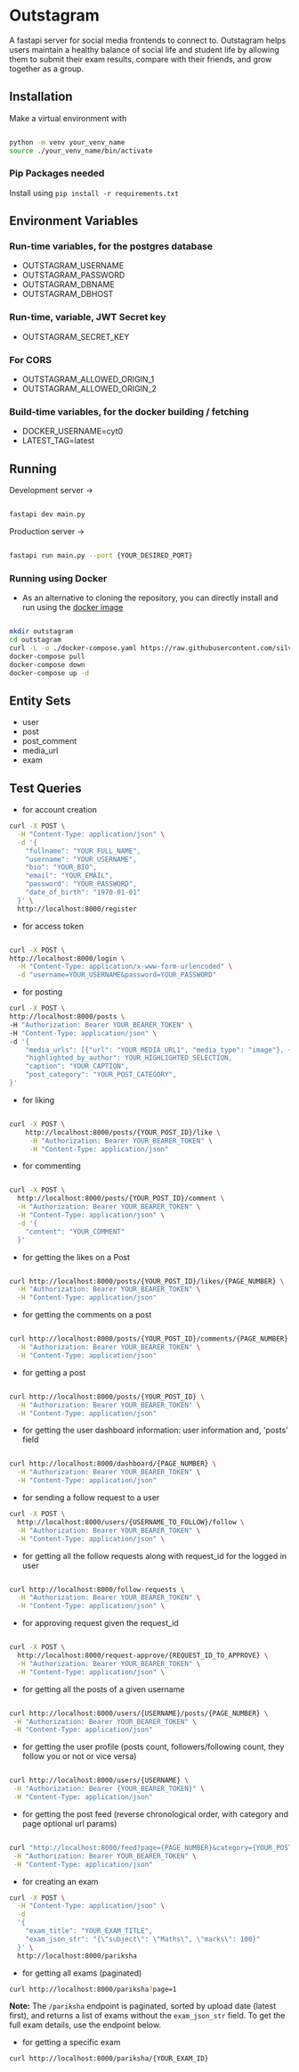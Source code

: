 # Outstagram

A fastapi server for social media frontends to connect to. Outstagram helps users maintain a healthy balance of social life and student life by allowing them to submit their exam results, compare with their friends, and grow together as a group.


## Installation

Make a virtual environment with

```bash

python -m venv your_venv_name
source ./your_venv_name/bin/activate

```

### Pip Packages needed

Install using `pip install -r requirements.txt`


## Environment Variables

### Run-time variables, for the postgres database
- OUTSTAGRAM_USERNAME
- OUTSTAGRAM_PASSWORD
- OUTSTAGRAM_DBNAME
- OUTSTAGRAM_DBHOST

### Run-time, variable, JWT Secret key
- OUTSTAGRAM_SECRET_KEY

### For CORS
- OUTSTAGRAM_ALLOWED_ORIGIN_1
- OUTSTAGRAM_ALLOWED_ORIGIN_2

### Build-time variables, for the docker building / fetching
- DOCKER_USERNAME=cyt0
- LATEST_TAG=latest


## Running

Development server ->

```bash

fastapi dev main.py

```

Production server ->

```bash

fastapi run main.py --port {YOUR_DESIRED_PORT}

```

### Running using Docker

- As an alternative to cloning the repository, you can directly install and run using the [docker image](https://hub.docker.com/r/cyt0/outstagram)

```bash

mkdir outstagram
cd outstagram
curl -L -o ./docker-compose.yaml https://raw.githubusercontent.com/silverstone-git/outstagram/main/docker-compose.yaml
docker-compose pull
docker-compose down
docker-compose up -d

```



## Entity Sets
- user
- post
- post_comment
- media_url
- exam



## Test Queries

- for account creation

```bash
curl -X POST \
  -H "Content-Type: application/json" \
  -d '{
    "fullname": "YOUR_FULL_NAME",
    "username": "YOUR_USERNAME",
    "bio": "YOUR_BIO",
    "email": "YOUR_EMAIL",
    "password": "YOUR_PASSWORD",
    "date_of_birth": "1970-01-01"
  }' \
  http://localhost:8000/register

```

- for access token

```bash

curl -X POST \
http://localhost:8000/login \
  -H "Content-Type: application/x-www-form-urlencoded" \
  -d "username=YOUR_USERNAME&password=YOUR_PASSWORD"
```


- for posting

```bash
curl -X POST \
http://localhost:8000/posts \
-H "Authorization: Bearer YOUR_BEARER_TOKEN" \
-H "Content-Type: application/json" \
-d '{
    "media_urls": [{"url": "YOUR_MEDIA_URL1", "media_type": "image"}, {"url": "YOUR_MEDIA_URL2", "media_type": "video"}],
    "highlighted_by_author": YOUR_HIGHLIGHTED_SELECTION,
    "caption": "YOUR_CAPTION",
    "post_category": "YOUR_POST_CATEGORY",
}'

```

- for liking
```bash

curl -X POST \
    http://localhost:8000/posts/{YOUR_POST_ID}/like \
     -H "Authorization: Bearer YOUR_BEARER_TOKEN" \
     -H "Content-Type: application/json"
```

- for commenting

```bash

curl -X POST \
  http://localhost:8000/posts/{YOUR_POST_ID}/comment \
  -H "Authorization: Bearer YOUR_BEARER_TOKEN" \
  -H "Content-Type: application/json" \
  -d '{
    "content": "YOUR_COMMENT"
  }'
```

- for getting the likes on a Post

```bash

curl http://localhost:8000/posts/{YOUR_POST_ID}/likes/{PAGE_NUMBER} \
  -H "Authorization: Bearer YOUR_BEARER_TOKEN" \
  -H "Content-Type: application/json"

```

- for getting the comments on a post

```bash

curl http://localhost:8000/posts/{YOUR_POST_ID}/comments/{PAGE_NUMBER} \
  -H "Authorization: Bearer YOUR_BEARER_TOKEN" \
  -H "Content-Type: application/json"

```

- for getting a post

```bash

curl http://localhost:8000/posts/{YOUR_POST_ID} \
  -H "Authorization: Bearer YOUR_BEARER_TOKEN" \
  -H "Content-Type: application/json"

```

- for getting the user dashboard information: user information and, 'posts' field

```bash 

curl http://localhost:8000/dashboard/{PAGE_NUMBER} \
  -H "Authorization: Bearer YOUR_BEARER_TOKEN" \
  -H "Content-Type: application/json"

```

- for sending a follow request to a user

```bash 
curl -X POST \
  http://localhost:8000/users/{USERNAME_TO_FOLLOW}/follow \
  -H "Authorization: Bearer YOUR_BEARER_TOKEN" \
  -H "Content-Type: application/json" \

```


- for getting all the follow requests along with request_id for the logged in user

```bash 

curl http://localhost:8000/follow-requests \
  -H "Authorization: Bearer YOUR_BEARER_TOKEN" \
  -H "Content-Type: application/json" \

```


- for approving request given the request_id

```bash 

curl -X POST \
  http://localhost:8000/request-approve/{REQUEST_ID_TO_APPROVE} \
  -H "Authorization: Bearer YOUR_BEARER_TOKEN" \
  -H "Content-Type: application/json" \

```

- for getting all the posts of a given username

```bash 

curl http://localhost:8000/users/{USERNAME}/posts/{PAGE_NUMBER} \
 -H "Authorization: Bearer YOUR_BEARER_TOKEN" \
 -H "Content-Type: application/json"

```

- for getting the user profile (posts count, followers/following count, they follow you or not or vice versa)

```bash 

curl http://localhost:8000/users/{USERNAME} \
 -H "Authorization: Bearer {YOUR_BEARER_TOKEN}" \
 -H "Content-Type: application/json"

```

- for getting the post feed (reverse chronological order, with category and page optional url params)

```bash 

curl "http://localhost:8000/feed?page={PAGE_NUMBER}&category={YOUR_POST_CATEGORY}" \
 -H "Authorization: Bearer YOUR_BEARER_TOKEN" \
 -H "Content-Type: application/json"

```

- for creating an exam

```bash
curl -X POST \
  -H "Content-Type: application/json" \
  -d 
  '{
    "exam_title": "YOUR_EXAM_TITLE",
    "exam_json_str": "{\"subject\": \"Maths\", \"marks\": 100}"
  }' \
  http://localhost:8000/pariksha
```

- for getting all exams (paginated)

```bash
curl http://localhost:8000/pariksha?page=1
```

**Note:** The `/pariksha` endpoint is paginated, sorted by upload date (latest first), and returns a list of exams without the `exam_json_str` field. To get the full exam details, use the endpoint below.

- for getting a specific exam

```bash
curl http://localhost:8000/pariksha/{YOUR_EXAM_ID}
```
